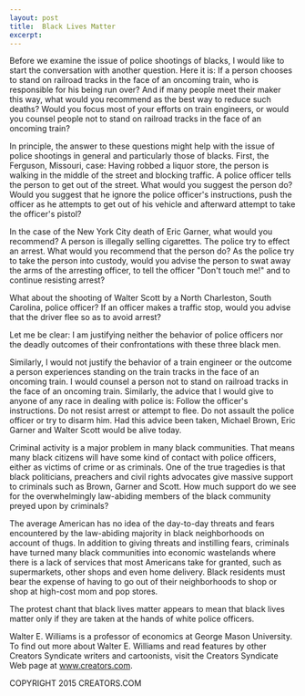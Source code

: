 ```yaml
---
layout: post
title:  Black Lives Matter
excerpt:
---
```


Before we examine the issue of police shootings of blacks, I would like to start the conversation with another question. Here it is: If a person chooses to stand on railroad tracks in the face of an oncoming train, who is responsible for his being run over? And if many people meet their maker this way, what would you recommend as the best way to reduce such deaths? Would you focus most of your efforts on train engineers, or would you counsel people not to stand on railroad tracks in the face of an oncoming train?

In principle, the answer to these questions might help with the issue of police shootings in general and particularly those of blacks. First, the Ferguson, Missouri, case: Having robbed a liquor store, the person is walking in the middle of the street and blocking traffic. A police officer tells the person to get out of the street. What would you suggest the person do? Would you suggest that he ignore the police officer's instructions, push the officer as he attempts to get out of his vehicle and afterward attempt to take the officer's pistol?

In the case of the New York City death of Eric Garner, what would you recommend? A person is illegally selling cigarettes. The police try to effect an arrest. What would you recommend that the person do? As the police try to take the person into custody, would you advise the person to swat away the arms of the arresting officer, to tell the officer "Don't touch me!" and to continue resisting arrest?

What about the shooting of Walter Scott by a North Charleston, South Carolina, police officer? If an officer makes a traffic stop, would you advise that the driver flee so as to avoid arrest?

Let me be clear: I am justifying neither the behavior of police officers nor the deadly outcomes of their confrontations with these three black men.

 Similarly, I would not justify the behavior of a train engineer or the outcome a person experiences standing on the train tracks in the face of an oncoming train. I would counsel a person not to stand on railroad tracks in the face of an oncoming train. Similarly, the advice that I would give to anyone of any race in dealing with police is: Follow the officer's instructions. Do not resist arrest or attempt to flee. Do not assault the police officer or try to disarm him. Had this advice been taken, Michael Brown, Eric Garner and Walter Scott would be alive today.

Criminal activity is a major problem in many black communities. That means many black citizens will have some kind of contact with police officers, either as victims of crime or as criminals. One of the true tragedies is that black politicians, preachers and civil rights advocates give massive support to criminals such as Brown, Garner and Scott. How much support do we see for the overwhelmingly law-abiding members of the black community preyed upon by criminals?

The average American has no idea of the day-to-day threats and fears encountered by the law-abiding majority in black neighborhoods on account of thugs. In addition to giving threats and instilling fears, criminals have turned many black communities into economic wastelands where there is a lack of services that most Americans take for granted, such as supermarkets, other shops and even home delivery. Black residents must bear the expense of having to go out of their neighborhoods to shop or shop at high-cost mom and pop stores.

The protest chant that black lives matter appears to mean that black lives matter only if they are taken at the hands of white police officers.

Walter E. Williams is a professor of economics at George Mason University. To find out more about Walter E. Williams and read features by other Creators Syndicate writers and cartoonists, visit the Creators Syndicate Web page at www.creators.com.

COPYRIGHT 2015 CREATORS.COM
